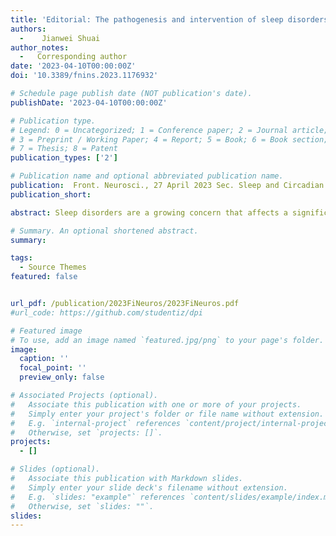 ```yaml
---
title: 'Editorial: The pathogenesis and intervention of sleep disorders'
authors:
  -    Jianwei Shuai
author_notes: 
  -   Corresponding author
date: '2023-04-10T00:00:00Z'
doi: '10.3389/fnins.2023.1176932'

# Schedule page publish date (NOT publication's date).
publishDate: '2023-04-10T00:00:00Z'

# Publication type.
# Legend: 0 = Uncategorized; 1 = Conference paper; 2 = Journal article;
# 3 = Preprint / Working Paper; 4 = Report; 5 = Book; 6 = Book section;
# 7 = Thesis; 8 = Patent
publication_types: ['2']

# Publication name and optional abbreviated publication name.
publication:  Front. Neurosci., 27 April 2023 Sec. Sleep and Circadian Rhythms
publication_short: 

abstract: Sleep disorders are a growing concern that affects a significant portion of the population and can lead to severe health consequences, including depression, anxiety, and cardiovascular disease. While notable advancements have been made in the diagnosis and treatment of sleep disorders, challenges persist in understanding their underlying mechanisms, and identifying effective interventions. The pathogenesis of sleep disorders is complex and multifactorial, involving both genetic and environmental factors. Therefore, understanding the mechanisms of sleep disorders and identifying effective interventions is crucial for improving diagnosis and treatment. This Research Topic includes five papers that provide insight into current research on the pathogenesis and intervention of sleep disorders.

# Summary. An optional shortened abstract.
summary: 

tags:
  - Source Themes
featured: false


url_pdf: /publication/2023FiNeuros/2023FiNeuros.pdf
#url_code: https://github.com/studentiz/dpi

# Featured image
# To use, add an image named `featured.jpg/png` to your page's folder.
image:
  caption: ''
  focal_point: ''
  preview_only: false

# Associated Projects (optional).
#   Associate this publication with one or more of your projects.
#   Simply enter your project's folder or file name without extension.
#   E.g. `internal-project` references `content/project/internal-project/index.md`.
#   Otherwise, set `projects: []`.
projects:
  - []

# Slides (optional).
#   Associate this publication with Markdown slides.
#   Simply enter your slide deck's filename without extension.
#   E.g. `slides: "example"` references `content/slides/example/index.md`.
#   Otherwise, set `slides: ""`.
slides:
---
```



